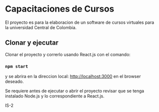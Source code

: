 # Capacitaciones de Cursos

El proyecto es para la elaboracion de un software de cursos virtuales para la universidad Central de Colombia.

## Clonar y ejecutar

Clonar el proyecto y correrlo usando React.js con el comando: 

### `npm start`

y se abrira en la direccion local: [http://localhost:3000](http://localhost:3000) en el browser deseado.

Se requiere antes de ejecutar o abrir el proyecto revisar que se tenga instalado Node.js y lo correspondiente a React.js.

IS-2

